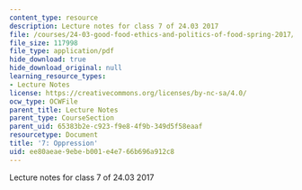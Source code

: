 ```yaml
---
content_type: resource
description: Lecture notes for class 7 of 24.03 2017
file: /courses/24-03-good-food-ethics-and-politics-of-food-spring-2017/ee80aeae9ebeb001e4e766b696a912c8_MIT24_03S17_lec07.pdf
file_size: 117998
file_type: application/pdf
hide_download: true
hide_download_original: null
learning_resource_types:
- Lecture Notes
license: https://creativecommons.org/licenses/by-nc-sa/4.0/
ocw_type: OCWFile
parent_title: Lecture Notes
parent_type: CourseSection
parent_uid: 65383b2e-c923-f9e8-4f9b-349d5f58eaaf
resourcetype: Document
title: '7: Oppression'
uid: ee80aeae-9ebe-b001-e4e7-66b696a912c8
---
```

Lecture notes for class 7 of 24.03 2017